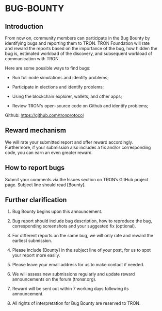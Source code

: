 
# BUG-BOUNTY

## Introduction

From now on, community members can participate in the Bug Bounty by identifying bugs and reporting them to TRON. TRON Foundation will rate and reward the reports based on the importance of the bug, how hidden the bug is, estimated workload of the discovery, and subsequent workload of communication with TRON. 

Here are some possible ways to find bugs:

* Run full node simulations and identify problems;

* Participate in elections and identify problems;

* Using the blockchain explorer, wallets, and other apps;

* Review TRON's open-source code on Github and identify problems;

Github: https://github.com/tronprotocol


## Reward mechanism

We will rate your submitted report and offer reward accordingly. Furthermore, if your submission also includes a fix and/or corresponding code, you can earn an even greater reward.


## How to report bugs

Submit your comments via the Issues section on TRON’s GitHub project page. Subject line should read [Bounty].


## Further clarification

1. Bug Bounty begins upon this announcement.

2. Bug report should include bug description, how to reproduce the bug, corresponding screenshots and your suggested fix (optional).

3. For different reports on the same bug, we will only rate and reward the earliest submission.

4. Please include [Bounty] in the subject line of your post, for us to spot your report more easily.

5. Please leave your email address for us to make contact if needed.

6. We will assess new submissions regularly and update reward announcements on the forum (tronsr.org).

7. Reward will be sent out within 7 working days following its announcement.

8. All rights of interpretation for Bug Bounty are reserved to TRON.
